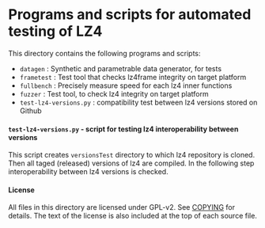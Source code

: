 Programs and scripts for automated testing of LZ4
=======================================================

This directory contains the following programs and scripts:
- `datagen` : Synthetic and parametrable data generator, for tests
- `frametest` : Test tool that checks lz4frame integrity on target platform
- `fullbench`  : Precisely measure speed for each lz4 inner functions
- `fuzzer`  : Test tool, to check lz4 integrity on target platform
- `test-lz4-versions.py` : compatibility test between lz4 versions stored on Github


#### `test-lz4-versions.py` - script for testing lz4 interoperability between versions

This script creates `versionsTest` directory to which lz4 repository is cloned.
Then all taged (released) versions of lz4 are compiled.
In the following step interoperability between lz4 versions is checked.


#### License

All files in this directory are licensed under GPL-v2.
See [COPYING](COPYING) for details.
The text of the license is also included at the top of each source file.
